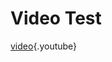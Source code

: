 <!-- TITLE: Video Test 1 -->
<!-- SUBTITLE: A quick summary of Video Test 1 -->

# Video Test

[video](https://www.youtube.com/watch?v=C--mu07uhQw){.youtube}
